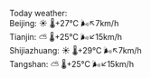 Today weather:  
Beijing: ☀️ 🌡️+27°C 🌬️↖7km/h  
Tianjin: ⛅️  🌡️+25°C 🌬️↙15km/h  
Shijiazhuang: ☀️ 🌡️+29°C 🌬️↖7km/h  
Tangshan: ⛅️  🌡️+25°C 🌬️↙15km/h  

